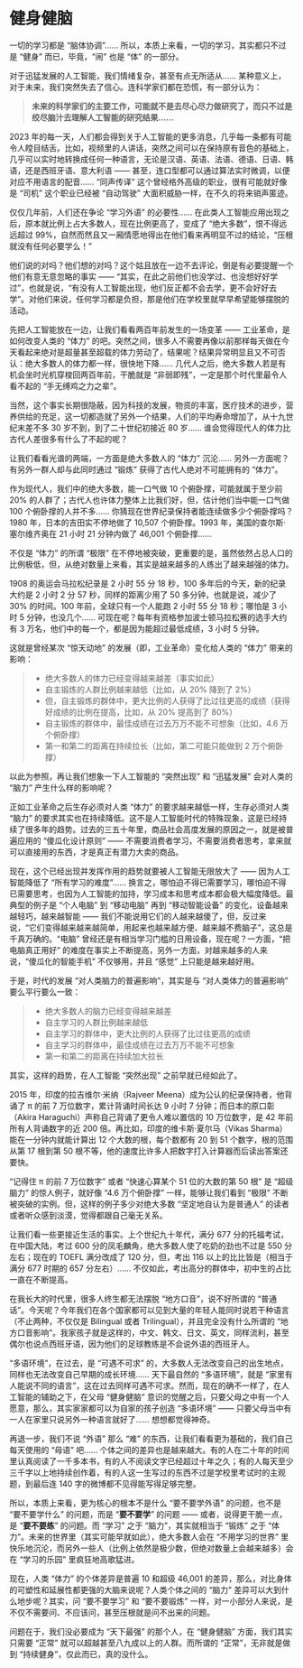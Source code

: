 # 健身健脑

一切的学习都是 “脑体协调”…… 所以，本质上来看，一切的学习，其实都只不过是 “健身” 而已，毕竟，“闹” 也是 “体” 的一部分。

对于迅猛发展的人工智能，我们情绪复杂，甚至有点无所适从…… 某种意义上，对于未来，我们突然失去了信心。连科学家们都在恐慌，有一部分认为：

> **未来的科学家们的主要工作，可能就不是去尽心尽力做研究了，而只不过是绞尽脑汁去理解人工智能的研究结果……**

2023 年的每一天，人们都会得到关于人工智能的更多消息，几乎每一条都有可能令人瞠目结舌。比如，视频里的人讲话，突然之间可以在保持原有音色的基础上，几乎可以实时地转换成任何一种语言，无论是汉语、英语、法语、德语、日语、韩语，还是西班牙语、意大利语 —— 甚至，连口型都可以通过算法实时微调，以便对应不用语言的配音…… “同声传译” 这个曾经格外高级的职业，很有可能就好像是 “司机” 这个职业已经被 “自动驾驶” 大面积威胁一样，在不久的将来销声匿迹。

仅仅几年前，人们还在争论 “学习外语” 的必要性…… 在此类人工智能应用出现之后，原本就比例上占大多数人，现在比例更高了，变成了 “绝大多数”，恨不得远远超过 99%，自然而然且又一厢情愿地得出在他们看来再明显不过的结论，“压根就没有任何必要学么！”

他们说的对吗？他们想的对吗？这个姑且放在一边不去评论，倒是有必要提醒一个他们有意无意忽略的事实 —— “其实，在此之前他们也没学过、也没想好好学过”，也就是说，“有没有人工智能出现，他们反正都不会去学，更不会好好去学”。对他们来说，任何学习都是负担，那是他们在学校里就早早希望能够摆脱的活动。

先把人工智能放在一边，让我们看看两百年前发生的一场变革 —— 工业革命，是如何改变人类的 “体力” 的吧。突然之间，很多人不需要再像以前那样每天做在今天看起来绝对是超量甚至超载的体力劳动了，结果呢？结果异常明显且又不可否认：绝大多数人的体力都一样，很快地下降…… 几代人之后，绝大多数人若是有机会坐时光机穿梭回两百年前，干脆就是 “非弱即残”，一定是那个时代里最令人看不起的 “手无缚鸡之力之辈”。

当然，这个事实长期很隐蔽，因为科技的发展，物资的丰富，医疗技术的进步，营养供给的充足，这一切都造就了另外一个结果，人们的平均寿命增加了，从十九世纪末差不多 30 岁不到，到了二十世纪初接近 80 岁…… 谁会觉得现代人的体力比古代人差很多有什么了不起的呢？

让我们看看光谱的两端，一方面是绝大多数人的 “体力” 沉沦…… 另外一方面呢？有另外一群人却与此同时通过 “锻炼” 获得了古代人绝对不可能拥有的 “体力”。

作为现代人，我们中的绝大多数，能一口气做 10 个俯卧撑，可能就属于至少前 20% 的人群了；古代人也许体力整体上比我们好，但，估计他们当中能一口气做 100 个俯卧撑的人并不多…… 你猜现在世界纪录保持者能连续做多少个俯卧撑吗？1980 年，日本的吉田实不停地做了 10,507 个俯卧撑。1993 年，美国的查尔斯·塞尔维齐奥在 21 小时 21 分钟内做了 46,001 个俯卧撑…… 

不仅是 “体力” 的所谓 “极限” 在不停地被突破，更重要的是，虽然依然占总人口的比例极低，但，从绝对数量上来看，其实是越来越多的人练出了越来越强的体力。

1908 的奥运会马拉松纪录是 2 小时 55 分 18 秒，100 多年后的今天，新的纪录大约是 2 小时 2 分 57 秒，同样的距离少用了 50 多分钟，也就是说，减少了 30% 的时间。100 年前，全球只有一个人能跑 2 小时 55 分 18 秒；哪怕是 3 小时 5 分钟，也没几个…… 可现在呢？每年有资格参加波士顿马拉松赛的选手大约有 3 万名，他们中的每一个，都是因为能超过最低成绩，3 小时 5 分钟。

这就是曾经某次 “惊天动地” 的发展（即，工业革命）变化给人类的 “体力” 带来的影响：

> * 绝大多数人的体力已经变得越来越差（事实如此）
> * 自主锻炼的人群比例越来越低（比如，从 20% 降到了 2%）
> * 但，自主锻炼的群体中，更大比例的人获得了比过往更高的成绩（获得好成绩的比例在提高，比如，从 20% 提高到了 80%）
> * 自主锻炼的群体中，最佳成绩在过去万万不能不可想象（比如，4.6 万个俯卧撑）
> * 第一和第二的距离在持续拉长（比如，第二可能只能做到 2 万个俯卧撑）

以此为参照，再让我们想象一下人工智能的 “突然出现” 和 “迅猛发展” 会对人类的 “脑力” 产生什么样的影响呢？

正如工业革命之后生存必须对人类 “体力” 的要求越来越低一样，生存必须对人类 “脑力” 的要求其实也在持续降低。这不是人工智能时代的特殊现象，这是已经持续了很多年的趋势。过去的三五十年里，商品社会高度发展的原因之一，就是被普遍应用的 “傻瓜化设计原则” —— 不需要消费者学习，不需要消费者思考，拿来就可以直接用的东西，才是真正有潜力大卖的商品。

现在，这个已经出现并发挥作用的趋势就要被人工智能无限放大了 —— 因为人工智能降低了 “所有学习的难度”…… 换言之，哪怕迫不得已需要学习，哪怕迫不得已需要思考，也因为人工智能的加持，学习成本和思考成本都会极大幅度降低。最典型的例子是 “个人电脑” 到 “移动电脑” 再到 “移动智能设备” 的变化，设备越来越轻巧，越来越智能 —— 我们不能说用它们的人越来越傻了，但，反过来说，“它们变得越来越来越简单，用起来也越来越方便、越来越不费脑子”，这总是千真万确的。“电脑” 曾经还是有相当学习门槛的日用设备，现在呢？一方面，“把电脑真正用好” 的难度在事实上不断提高，另外一方面，对越来越多的人来说，“傻瓜化的智能手机” 不仅够用，并且 “感觉” 上只能是越来越好用。

于是，时代的发展 “对人类脑力的普遍影响”，其实是与 “对人类体力的普遍影响” 要么平行要么一致：

> * 绝大多数人的脑力已经变得越来越差
> * 自主学习的人群比例越来越低
> * 自主学习的群体中，更大比例的人获得了比过往更高的成绩
> * 自主学习的群体中，最佳成绩在过去万万不能不可想象
> * 第一和第二的距离在持续加大拉长

其实，这样的趋势，在人工智能 “突然出现” 之前早就已经如此了。

2015 年，印度的拉吉维尔·米纳（Rajveer Meena）成为公认的纪录保持者，他背诵了 π 的前 7 万位数字，累计背诵时间长达 9 小时 7 分钟；而日本的原口彰（Akira Haraguchi）声称自己背诵了更令人难以置信的 10 万位数字，是 42 年前所有人背诵数字的近 200 倍。再比如，印度的维卡斯·夏尔马（Vikas Sharma）能在一分钟内就能计算出 12 个大数的根，每个数都有 20 到 51 个数字，根的范围从第 17 根到第 50 根不等，他的速度比许多人把数字打入计算器而后读出答案还要快。

“记得住 π 的前 7 万位数字”  或者 “快速心算某个 51 位的大数的第 50 根” 是 “超级脑力” 的惊人例子，就好像 “4.6 万个俯卧撑” 一样，能够让我们看到 “极限” 不断被突破的实例。但，这样的例子多少对绝大多数 “坚定地自认为是普通人” 的读者或者听众感到淡漠，觉得都跟自己毫无关系。

让我们看一些更接近生活的事实。上个世纪九十年代，满分 677 分的托福考试，在中国大陆，考过 600 分的凤毛麟角，绝大多数人使了吃奶的劲也不过是 550 分左右；现在的 TOEFL 满分改成了 120 分，但，考出 116 以上的比比皆是（相当于满分 677 时期的 657 分左右）…… 不仅如此，考出高分的群体中，初中生的占比一直在不断提高。

在我长大的时代里，很多人终生都无法摆脱 “地方口音”，说不好所谓的 “普通话”。今天呢？今年我们在各个国家都可以见到大量的年轻人能同时说若干种语言（不止两种，不仅仅是 Bilingual 或者 Trilingual），并且完全没有什么所谓的 “地方口音影响”。我家孩子就是这样的，中文、韩文、日文、英文，同样流利，甚至偶尔也说点西班牙语，因为他们的足球教练是不会说外语的西班牙人。

“多语环境”，在过去，是 “可遇不可求” 的，大多数人无法改变自己的出生地点，同样也无法改变自己早期的成长环境…… 天下最自然的 “多语环境”，就是 “家里有人能说不同的语言”，这在过去同样可遇不可求。然而，现在的确不一样了，在人工智能的辅助之下，在父母 “健身健脑” 意识的觉醒之后，只要父母之中有一个人愿意，那么，其实家家都可以为自家的孩子创造 “多语环境” —— 只要父母当中有一人在家里只说另外一种语言就好了…… 想想都觉得神奇。

再退一步，我们不说 “外语” 那么 “难” 的东西，让我们看看更为基础的，我们自己每天使用的 “母语” 吧…… 个体之间的差异也是越来越大。有的人在二十年的时间里认真阅读了一千多本书，有的人不阅读文字已经超过十年之久；有的人每天至少三千字以上地持续创作着，有的人这一生写过的东西不过是学校里考试时的主观题，到最后连 140 字的微博都不见得能写得足够完整。

所以，本质上来看，更为核心的根本不是什么 “要不要学外语” 的问题，也不是 “要不要学什么” 的问题，而是 “**要不要学**” 的问题 —— 或者，说得更干脆一点，是 “**要不要练**” 的问题。而 “学习” 之于 “脑力”，其实就相当于 “锻炼” 之于 “体力”。未来的世界里（其实可能早就如此），绝大多数人会在 “不用学习的世界” 里快乐地沉沦，而另外一些人（比例上依然是极少数，但绝对数量上会越来越多）会在 “学习的乐园” 里疯狂地高歌猛进。

现在，人类 “体力” 的个体差异是普遍 10 和超级 46,001 的差异，那么，对比身体的可塑性和延展性都更强的大脑来说呢？人类个体之间的 “脑力” 差异可以大到什么地步呢？其实，问 “要不要学习” 和 “要不要锻炼” 一样，对一小部分人来说，是不仅不需要问、不应该问，甚至压根就是问不出来的问题。

问题在于，我们没必要成为 “天下最强” 的那个人，在 “健身健脑” 方面，我们其实只需要 “正常” 就可以超越甚至八九成以上的人群。而所谓的 “正常”，无非就是做到 “持续健身”，仅此而已，真的没什么。
